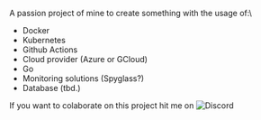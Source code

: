 A passion project of mine to create something with the usage of:\
* Docker
* Kubernetes
* Github Actions
* Cloud provider (Azure or GCloud)
* Go
* Monitoring solutions (Spyglass?)
* Database (tbd.)

If you want to colaborate on this project hit me on ![Discord](https://img.shields.io/badge/discord-5865F2?style=for-the-badge&logo=discord&logoColor=fff)